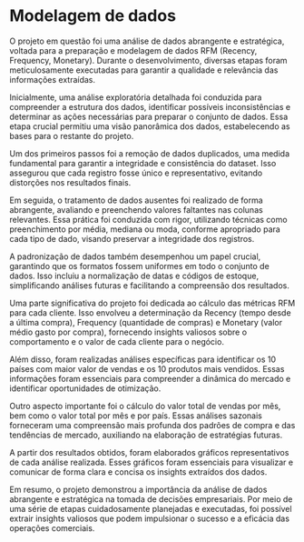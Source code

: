 # Modelagem de dados
O projeto em questão foi uma análise de dados abrangente e estratégica, voltada para a preparação e modelagem de dados RFM (Recency, Frequency, Monetary). Durante o desenvolvimento, diversas etapas foram meticulosamente executadas para garantir a qualidade e relevância das informações extraídas.

Inicialmente, uma análise exploratória detalhada foi conduzida para compreender a estrutura dos dados, identificar possíveis inconsistências e determinar as ações necessárias para preparar o conjunto de dados. Essa etapa crucial permitiu uma visão panorâmica dos dados, estabelecendo as bases para o restante do projeto.

Um dos primeiros passos foi a remoção de dados duplicados, uma medida fundamental para garantir a integridade e consistência do dataset. Isso assegurou que cada registro fosse único e representativo, evitando distorções nos resultados finais.

Em seguida, o tratamento de dados ausentes foi realizado de forma abrangente, avaliando e preenchendo valores faltantes nas colunas relevantes. Essa prática foi conduzida com rigor, utilizando técnicas como preenchimento por média, mediana ou moda, conforme apropriado para cada tipo de dado, visando preservar a integridade dos registros.

A padronização de dados também desempenhou um papel crucial, garantindo que os formatos fossem uniformes em todo o conjunto de dados. Isso incluiu a normalização de datas e códigos de estoque, simplificando análises futuras e facilitando a compreensão dos resultados.

Uma parte significativa do projeto foi dedicada ao cálculo das métricas RFM para cada cliente. Isso envolveu a determinação da Recency (tempo desde a última compra), Frequency (quantidade de compras) e Monetary (valor médio gasto por compra), fornecendo insights valiosos sobre o comportamento e o valor de cada cliente para o negócio.

Além disso, foram realizadas análises específicas para identificar os 10 países com maior valor de vendas e os 10 produtos mais vendidos. Essas informações foram essenciais para compreender a dinâmica do mercado e identificar oportunidades de otimização.

Outro aspecto importante foi o cálculo do valor total de vendas por mês, bem como o valor total por mês e por país. Essas análises sazonais forneceram uma compreensão mais profunda dos padrões de compra e das tendências de mercado, auxiliando na elaboração de estratégias futuras.

A partir dos resultados obtidos, foram elaborados gráficos representativos de cada análise realizada. Esses gráficos foram essenciais para visualizar e comunicar de forma clara e concisa os insights extraídos dos dados.

Em resumo, o projeto demonstrou a importância da análise de dados abrangente e estratégica na tomada de decisões empresariais. Por meio de uma série de etapas cuidadosamente planejadas e executadas, foi possível extrair insights valiosos que podem impulsionar o sucesso e a eficácia das operações comerciais.


